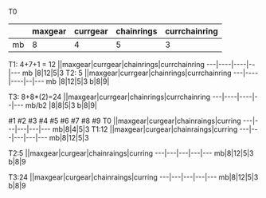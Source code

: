 T0

||maxgear|currgear|chainrings|currchainring
---|----|----|--|---
mb |8|4|5|3
T1: 4+7+1 = 12
||maxgear|currgear|chainrings|currchainring
---|----|----|--|---
mb |8|12|5|3
T2: 5
||maxgear|currgear|chainrings|currchainring
---|----|----|--|---
mb |8|12|5|3
b|8|9|

T3: 8+8*(2)=24
||maxgear|currgear|chainrings|currchainring
---|----|----|--|---
mb/b2 |8|8|5|3
b|8|9|


#1
#2
#3
#4
#5
#6
#7
#8
#9
T0
||maxgear|curgear|chainraings|curring
---|---|---|---|---
mb|8|4|5|3
T1:12
||maxgear|curgear|chainraings|curring
---|---|---|---|---
mb|8|12|5|3

T2:5
||maxgear|curgear|chainraings|curring
---|---|---|---|---
mb|8|12|5|3
b|8|9

T3:24
||maxgear|curgear|chainraings|curring
---|---|---|---|---
mb|8|12|5|3
b|8|9
